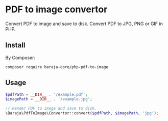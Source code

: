 PDF to image convertor
======================

Convert PDF to image and save to disk. Convert PDF to JPG, PNG or GIF in PHP.

Install
-------

By Composer:

```shell
composer require baraja-core/php-pdf-to-image
```

Usage
-----

```php
$pdfPath = __DIR__ . '/example.pdf';
$imagePath = __DIR__ . '/example.jpg';

// Render PDF to image and save to disk.
\Baraja\PdfToImage\Convertor::convert($pdfPath, $imagePath, 'jpg');
```